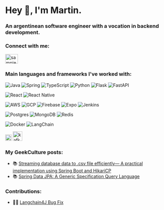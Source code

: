 <h1 align="left">Hey 👋, I'm Martin.</h1>
<h3 align="left">An argentinean software engineer with a vocation in backend development.</h3>

<h3 align="left">Connect with me:</h3>
<p align="left">
<a href="https://linkedin.com/in/sampietromartin" target="blank"><img align="center" src="https://raw.githubusercontent.com/rahuldkjain/github-profile-readme-generator/master/src/images/icons/Social/linked-in-alt.svg" alt="sampietromartin" height="30" width="40" /></a>

<h3 align="left">Main languages and frameworks I've worked with:</h3>
<p align="left"> 
  <img alt="Java" src="https://img.shields.io/badge/Java-%23ED8B00.svg?logo=openjdk&logoColor=white"/>
   <img alt="Spring" src="https://img.shields.io/badge/Spring%20Boot-6DB33F?logo=springboot&logoColor=fff"/>
  <img alt="TypeScript" src="https://img.shields.io/badge/TypeScript-3178C6?logo=typescript&logoColor=fff"/>
  <img alt="Python" src="https://img.shields.io/badge/Python-3776AB?logo=python&logoColor=fff"/>
  <img alt="Flask" src="https://img.shields.io/badge/Flask-000?logo=flask&logoColor=fff"/>
  <img alt="FastAPI" src="https://img.shields.io/badge/FastAPI-009485.svg?logo=fastapi&logoColor=white"/>
  <p align="left">
  <img alt="React" src="https://img.shields.io/badge/React-%2320232a.svg?logo=react&logoColor=%2361DAFB"/>
  <img alt="React Native" src="https://img.shields.io/badge/React_Native-%2320232a.svg?logo=react&logoColor=%2361DAFB"/>
</p>
  <p align="left">
  <img alt="AWS" src="https://img.shields.io/badge/AWS-%23FF9900.svg?style=for-the-badge&logo=amazon-aws&logoColor=white"/>
  <img alt="GCP" src="https://img.shields.io/badge/Google%20Cloud-%234285F4.svg?logo=google-cloud&logoColor=white"/>
  <img alt="Firebase" src="https://img.shields.io/badge/Firebase-039BE5?logo=Firebase&logoColor=white"/>
  <img alt="Expo" src="https://img.shields.io/badge/Expo-000020?logo=expo&logoColor=fff"/>
  <img alt="Jenkins" src="https://img.shields.io/badge/jenkins-%232C5263.svg?style=for-the-badge&logo=jenkins&logoColor=white"/>
  </p>
  <p align="left">
  <img alt="Postgres" src ="https://img.shields.io/badge/Postgres-%23316192.svg?logo=postgresql&logoColor=white"/>
  <img alt="MongoDB" src ="https://img.shields.io/badge/MongoDB-%234ea94b.svg?logo=mongodb&logoColor=white"/>
  <img alt="Redis" src="https://img.shields.io/badge/Redis-%23DD0031.svg?logo=redis&logoColor=white"/>
  </p>
  <p align="left">
  <img alt="Docker" src="https://img.shields.io/badge/Docker-2496ED?logo=docker&logoColor=fff"/>  
  <img alt="LangChain" src="https://img.shields.io/badge/LangChain-1c3c3c.svg?logo=langchain&logoColor=white"/>
  </p>
  <p>
  <img src="https://www.vectorlogo.zone/logos/rabbitmq/rabbitmq-icon.svg" alt="rabbitMQ" width="20" height="20"/>
  <img src="https://www.vectorlogo.zone/logos/apache_kafka/apache_kafka-ar21~bgwhite.svg" alt="kafka" width="30" height="30"/>
  </p>
</p>

### My GeekCulture posts:
- 📚 <a href="https://medium.com/geekculture/hikaricp-multiple-connection-pools-over-single-physical-database-a1cda85fb33b" target="_blank">Streaming database data to .csv file efficiently— A practical implementation using Spring Boot and HikariCP</a>
- 📚 <a href="https://medium.com/geekculture/spring-data-jpa-a-generic-specification-query-language-a599aea84856" target="_blank">Spring Data JPA: A Generic Specification Query Language</a>

### Contributions:
- 👨‍💻 <a href="https://github.com/langchain4j/langchain4j/issues/3588" target="_blank">Langchain4J Bug Fix</a>
